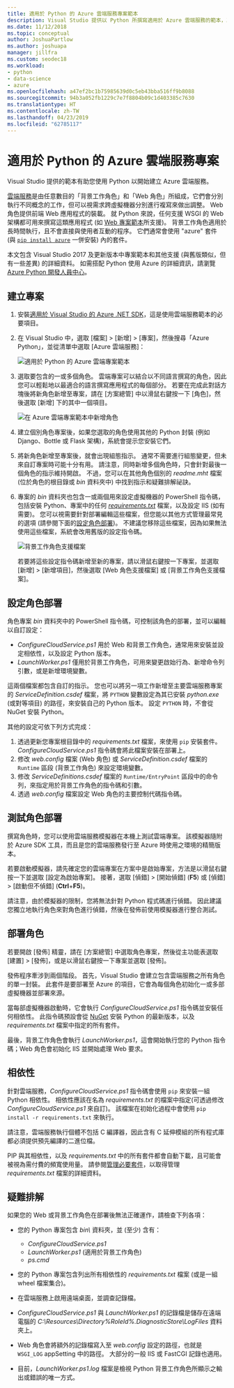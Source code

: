 ```yaml
---
title: 適用於 Python 的 Azure 雲端服務專案範本
description: Visual Studio 提供以 Python 所撰寫適用於 Azure 雲端服務的範本，其中包括角色部署、相依性和疑難排解。
ms.date: 11/12/2018
ms.topic: conceptual
author: JoshuaPartlow
ms.author: joshuapa
manager: jillfra
ms.custom: seodec18
ms.workload:
- python
- data-science
- azure
ms.openlocfilehash: a47ef2bc1b75985639d0c5eb43bba516ff9b8088
ms.sourcegitcommit: 94b3a052fb1229c7e7f8804b09c1d403385c7630
ms.translationtype: HT
ms.contentlocale: zh-TW
ms.lasthandoff: 04/23/2019
ms.locfileid: "62785117"
---
```

# <a name="azure-cloud-service-projects-for-python"></a>適用於 Python 的 Azure 雲端服務專案

Visual Studio 提供的範本有助您使用 Python 以開始建立 Azure 雲端服務。

[雲端服務](https://docs.microsoft.com/azure/cloud-services/)是由任意數目的「背景工作角色」和「Web 角色」所組成，它們會分別執行不同概念的工作，但可以視需求跨虛擬機器分別進行複寫來做出調整。 Web 角色提供前端 Web 應用程式的裝載。 就 Python 來說，任何支援 WSGI 的 Web 架構都可用來撰寫這類應用程式 (如 [Web 專案範本](python-web-application-project-templates.md)所支援)。 背景工作角色適用於長時間執行，且不會直接與使用者互動的程序。 它們通常會使用 "azure" 套件 (與 [`pip install azure`](https://pypi.org/project/azure) 一併安裝) 內的套件。

本文包含 Visual Studio 2017 及更新版本中專案範本和其他支援 (與舊版類似，但有一些差異) 的詳細資料。 如需搭配 Python 使用 Azure 的詳細資訊，請瀏覽 [Azure Python 開發人員中心](https://docs.microsoft.com/python/azure/?view=azure-python/?view=azure-python)。

## <a name="create-a-project"></a>建立專案

1. 安裝[適用於 Visual Studio 的 Azure .NET SDK](https://visualstudio.microsoft.com/vs/azure-tools/)，這是使用雲端服務範本的必要項目。
1. 在 Visual Studio 中，選取 [檔案] > [新增] > [專案]，然後搜尋「Azure Python」，並從清單中選取 [Azure 雲端服務]：

    ![適用於 Python 的 Azure 雲端專案範本](media/template-azure-cloud-project.png)

1. 選取要包含的一或多個角色。 雲端專案可以結合以不同語言撰寫的角色，因此您可以輕鬆地以最適合的語言撰寫應用程式的每個部分。 若要在完成此對話方塊後將新角色新增至專案，請在 [方案總管] 中以滑鼠右鍵按一下 [角色]，然後選取 [新增] 下的其中一個項目。

    ![在 Azure 雲端專案範本中新增角色](media/template-azure-cloud-service-project-wizard.png)

1. 建立個別角色專案後，如果您選取的角色使用其他的 Python 封裝 (例如 Django、Bottle 或 Flask 架構)，系統會提示您安裝它們。

1. 將新角色新增至專案後，就會出現組態指示。 通常不需要進行組態變更，但未來自訂專案時可能十分有用。 請注意，同時新增多個角色時，只會針對最後一個角色的指示維持開啟。 不過，您可以在其他角色個別的 *readme.mht* 檔案 (位於角色的根目錄或 *bin* 資料夾中) 中找到指示和疑難排解祕訣。

1. 專案的 *bin* 資料夾也包含一或兩個用來設定虛擬機器的 PowerShell 指令碼，包括安裝 Python、專案中的任何 [*requirements.txt*](#dependencies) 檔案，以及設定 IIS (如有需要)。 您可以視需要針對部署編輯這些檔案，但您能以其他方式管理最常見的選項 (請參閱下面的[設定角色部署](#configure-role-deployment))。 不建議您移除這些檔案，因為如果無法使用這些檔案，系統會改用舊版的設定指令碼。

    ![背景工作角色支援檔案](media/template-azure-cloud-service-worker-role-support-files.png)

    若要將這些設定指令碼新增至新的專案，請以滑鼠右鍵按一下專案，並選取 [新增] > [新增項目]，然後選取 [Web 角色支援檔案] 或 [背景工作角色支援檔案]。

## <a name="configure-role-deployment"></a>設定角色部署

角色專案 *bin* 資料夾中的 PowerShell 指令碼，可控制該角色的部署，並可以編輯以自訂設定：

- *ConfigureCloudService.ps1* 用於 Web 和背景工作角色，通常用來安裝並設定相依性，以及設定 Python 版本。
- *LaunchWorker.ps1* 僅用於背景工作角色，可用來變更啟始行為、新增命令列引數，或是新增環境變數。

這兩個檔案都包含自訂的指示。 您也可以將另一項工作新增至主要雲端服務專案的 *ServiceDefinition.csdef* 檔案，將 `PYTHON` 變數設定為其已安裝 *python.exe* (或對等項目) 的路徑，來安裝自己的 Python 版本。 設定 `PYTHON` 時，不會從 NuGet 安裝 Python。

其他的設定可依下列方式完成：

1. 透過更新您專案根目錄中的 *requirements.txt* 檔案，來使用 `pip` 安裝套件。 *ConfigureCloudService.ps1* 指令碼會將此檔案安裝在部署上。
1. 修改 *web.config* 檔案 (Web 角色) 或 *ServiceDefinition.csdef* 檔案的 `Runtime` 區段 (背景工作角色) 來設定環境變數。
1. 修改 *ServiceDefinitions.csdef* 檔案的 `Runtime/EntryPoint` 區段中的命令列，來指定用於背景工作角色的指令碼和引數。
1. 透過 *web.config* 檔案設定 Web 角色的主要控制代碼指令碼。

## <a name="test-role-deployment"></a>測試角色部署

撰寫角色時，您可以使用雲端服務模擬器在本機上測試雲端專案。 該模擬器隨附於 Azure SDK 工具，而且是您的雲端服務發行至 Azure 時使用之環境的精簡版本。

若要啟動模擬器，請先確定您的雲端專案在方案中是啟始專案，方法是以滑鼠右鍵按一下並選取 [設定為啟始專案]。 接著，選取 [偵錯] > [開始偵錯] (**F5**) 或 [偵錯] > [啟動但不偵錯] (**Ctrl**+**F5**)。

請注意，由於模擬器的限制，您將無法針對 Python 程式碼進行偵錯。 因此建議您獨立地執行角色來對角色進行偵錯，然後在發佈前使用模擬器進行整合測試。

## <a name="deploy-a-role"></a>部署角色

若要開啟 [發佈] 精靈，請在 [方案總管] 中選取角色專案，然後從主功能表選取 [建置] > [發佈]，或是以滑鼠右鍵按一下專案並選取 [發佈]。

發佈程序牽涉到兩個階段。 首先，Visual Studio 會建立包含雲端服務之所有角色的單一封裝。 此套件是要部署至 Azure 的項目，它會為每個角色初始化一或多部虛擬機器並部署來源。

當每部虛擬機器啟動時，它會執行 *ConfigureCloudService.ps1* 指令碼並安裝任何相依性。 此指令碼預設會從 [NuGet](https://www.nuget.org/packages?q=Tags%3A%22python%22+Authors%3A%22Python+Software+Foundation%22) 安裝 Python 的最新版本，以及 *requirements.txt* 檔案中指定的所有套件。

最後，背景工作角色會執行 *LaunchWorker.ps1*，這會開始執行您的 Python 指令碼；Web 角色會初始化 IIS 並開始處理 Web 要求。

## <a name="dependencies"></a>相依性

針對雲端服務，*ConfigureCloudService.ps1* 指令碼會使用 `pip` 來安裝一組 Python 相依性。 相依性應該在名為 *requirements.txt* 的檔案中指定(可透過修改 *ConfigureCloudService.ps1* 來自訂)。 該檔案在初始化過程中會使用 `pip install -r requirements.txt` 來執行。

請注意，雲端服務執行個體不包括 C 編譯器，因此含有 C 延伸模組的所有程式庫都必須提供預先編譯的二進位檔。

PIP 與其相依性，以及 *requirements.txt* 中的所有套件都會自動下載，且可能會被視為需付費的頻寬使用量。 請參閱[管理必要套件](managing-required-packages-with-requirements-txt.md)，以取得管理 *requirements.txt* 檔案的詳細資料。

## <a name="troubleshooting"></a>疑難排解

如果您的 Web 或背景工作角色在部署後無法正確運作，請檢查下列各項：

- 您的 Python 專案包含 *bin\\* 資料夾，並 (至少) 含有：

  - *ConfigureCloudService.ps1*
  - *LaunchWorker.ps1* (適用於背景工作角色)
  - *ps.cmd*

- 您的 Python 專案包含列出所有相依性的 *requirements.txt* 檔案 (或是一組 wheel 檔案集合)。
- 在雲端服務上啟用遠端桌面，並調查記錄檔。
- *ConfigureCloudService.ps1* 與 *LaunchWorker.ps1* 的記錄檔是儲存在遠端電腦的 *C:\Resources\Directory\%RoleId%.DiagnosticStore\LogFiles* 資料夾上。
- Web 角色會將額外的記錄檔寫入至 *web.config* 設定的路徑，也就是 `WSGI_LOG` appSetting 中的路徑。 大部分的一般 IIS 或 FastCGI 記錄也適用。
- 目前，*LaunchWorker.ps1.log* 檔案是檢視 Python 背景工作角色所顯示之輸出或錯誤的唯一方式。
